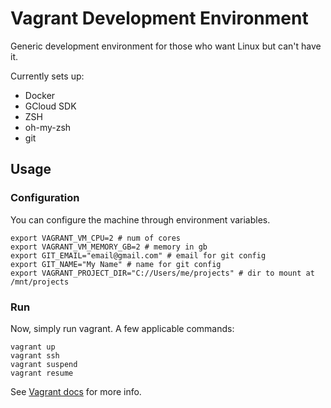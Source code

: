# Vagrant Development Environment
Generic development environment for those who want Linux but can't have it.

Currently sets up:
- Docker
- GCloud SDK
- ZSH
- oh-my-zsh
- git

## Usage
### Configuration
You can configure the machine through environment variables.
```
export VAGRANT_VM_CPU=2 # num of cores
export VAGRANT_VM_MEMORY_GB=2 # memory in gb
export GIT_EMAIL="email@gmail.com" # email for git config
export GIT_NAME="My Name" # name for git config
export VAGRANT_PROJECT_DIR="C://Users/me/projects" # dir to mount at /mnt/projects
```

### Run
Now, simply run vagrant. A few applicable commands:
```
vagrant up
vagrant ssh
vagrant suspend
vagrant resume
```

See [Vagrant docs](https://www.vagrantup.com/intro/getting-started/) for more info.